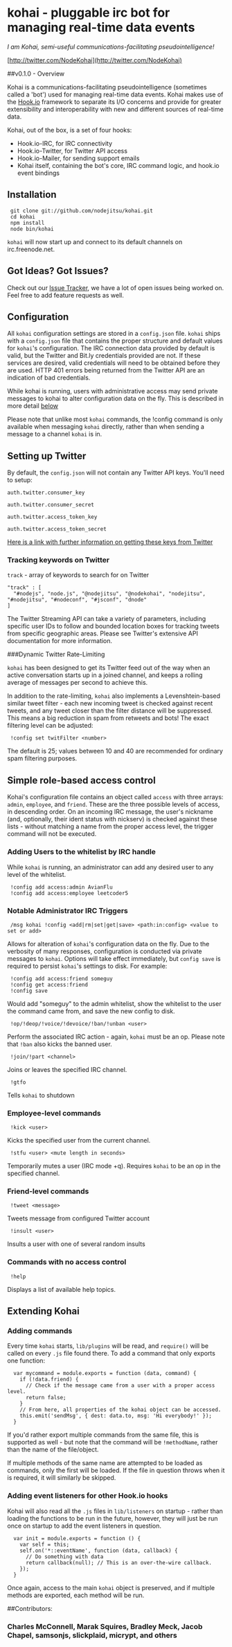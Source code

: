 # kohai - pluggable irc bot for managing real-time data events

*I am Kohai, semi-useful communications-facilitating pseudointelligence!*


[http://twitter.com/NodeKohai](http://twitter.com/NodeKohai)

##v0.1.0 - Overview

Kohai is a communications-facilitating pseudointelligence (sometimes called a 'bot') used for managing real-time data events.  Kohai makes use of the [Hook.io](http://github.com/hookio/hook.io) framework to separate its I/O concerns and provide for greater extensibility and interoperability with new and different sources of real-time data.

Kohai, out of the box, is a set of four hooks:
  
  - Hook.io-IRC, for IRC connectivity
  - Hook.io-Twitter, for Twitter API access
  - Hook.io-Mailer, for sending support emails
  - Kohai itself, containing the bot's core, IRC command logic, and hook.io event bindings

## Installation

     git clone git://github.com/nodejitsu/kohai.git
     cd kohai
     npm install
     node bin/kohai
     

`kohai` will now start up and connect to its default channels on irc.freenode.net.

## Got Ideas? Got Issues?

Check out our [Issue Tracker](https://github.com/nodejitsu/kohai/issues), we have a lot of open issues being worked on. Feel free to add feature requests as well.

## Configuration

All `kohai` configuration settings are stored in a `config.json` file. `kohai` ships with a `config.json` file that contains the proper structure and default values for `kohai`'s configuration.  The IRC connection data provided by default is valid, but the Twitter and Bit.ly credentials provided are not.  If these services are desired, valid credentials will need to be obtained before they are used.  HTTP 401 errors being returned from the Twitter API are an indication of bad credentials.

While kohai is running, users with administrative access may send private messages to kohai to alter configuration data on the fly.  This is described in more detail [below](#config)

Please note that unlike most `kohai` commands, the !config command is only available when messaging `kohai` directly, rather than when sending a message to a channel `kohai` is in.

## Setting up Twitter

By default, the `config.json` will not contain any Twitter API keys. You'll need to setup:

`auth.twitter.consumer_key`

`auth.twitter.consumer_secret`

`auth.twitter.access_token_key`

`auth.twitter.access_token_secret`

[Here is a link with further information on getting these keys from Twitter](https://dev.twitter.com/apps/new)

### Tracking keywords on Twitter

`track` - array of keywords to search for on Twitter

    "track" : [
      "#nodejs", "node.js", "@nodejitsu", "@nodekohai", "nodejitsu", "#nodejitsu", "#nodeconf", "#jsconf", "dnode"
    ]

The Twitter Streaming API can take a variety of parameters, including specific user IDs to follow and bounded location boxes for tracking tweets from specific geographic areas.  Please see Twitter's extensive API documentation for more information.

###Dynamic Twitter Rate-Limiting

`kohai` has been designed to get its Twitter feed out of the way when an active conversation starts up in a joined channel, and keeps a rolling average of messages per second to achieve this.  

In addition to the rate-limiting, `kohai` also implements a Levenshtein-based similar tweet filter - each new incoming tweet is checked against recent tweets, and any tweet closer than the filter distance will be suppressed.  This means a big reduction in spam from retweets and bots!  The exact filtering level can be adjusted:

     !config set twitFilter <number>

The default is 25; values between 10 and 40 are recommended for ordinary spam filtering purposes.  

## Simple role-based access control

Kohai's configuration file contains an object called `access` with three arrays: `admin`, `employee`, and `friend`.  These are the three possible levels of access, in descending order.  On an incoming IRC message, the user's nickname (and, optionally, their ident status with nickserv) is checked against these lists - without matching a name from the proper access level, the trigger command will not be executed.

### Adding Users to the whitelist by IRC handle

While `kohai` is running, an administrator can add any desired user to any level of the whitelist.

     !config add access:admin AvianFlu
     !config add access:employee leetcoder5

<a name="config"></a>
### Notable Administrator IRC Triggers  

     /msg kohai !config <add|rm|set|get|save> <path:in:config> <value to set or add>
     
Allows for alteration of `kohai`'s configuration data on the fly.  Due to the verbosity of many responses, configuration is conducted via private messages to `kohai`.  Options will take effect immediately, but `config save` is required to persist `kohai`'s settings to disk.  For example:

     !config add access:friend someguy
     !config get access:friend
     !config save
     
Would add "someguy" to the admin whitelist, show the whitelist to the user the command came from, and save the new config to disk.

     !op/!deop/!voice/!devoice/!ban/!unban <user>

Perform the associated IRC action - again, `kohai` must be an op.  Please note that `!ban` also kicks the banned user. 

     !join/!part <channel>
     
Joins or leaves the specified IRC channel.  

     !gtfo

Tells `kohai` to shutdown

### Employee-level commands

     !kick <user>

Kicks the specified user from the current channel.

     !stfu <user> <mute length in seconds>

Temporarily mutes a user (IRC mode +q).  Requires `kohai` to be an op in the specified channel.

### Friend-level commands

     !tweet <message>

Tweets message from configured Twitter account

     !insult <user>

Insults a user with one of several random insults

### Commands with no access control

     !help
     
Displays a list of available help topics.  

## Extending Kohai

### Adding commands

Every time `kohai` starts, `lib/plugins` will be read, and `require()` will be called on every `.js` file found there.  To add a command that only exports one function:

      var mycommand = module.exports = function (data, command) {
        if (!data.friend) {
          // Check if the message came from a user with a proper access level.
          return false;
        }
        // From here, all properties of the kohai object can be accessed.
        this.emit('sendMsg', { dest: data.to, msg: 'Hi everybody!' });
      }

If you'd rather export multiple commands from the same file, this is supported as well - but note that the command will be `!methodName`, rather than the name of the file/object.

If multiple methods of the same name are attempted to be loaded as commands, only the first will be loaded.  If the file in question throws when it is required, it will similarly be skipped.

### Adding event listeners for other Hook.io hooks

Kohai will also read all the `.js` files in `lib/listeners` on startup - rather than loading the functions to be run in the future, however, they will just be run once on startup to add the event listeners in question.

      var init = module.exports = function () {
        var self = this;
        self.on('*::eventName', function (data, callback) {
          // Do something with data
          return callback(null); // This is an over-the-wire callback.
        }); 
      }

Once again, access to the main `kohai` object is preserved, and if multiple methods are exported, each method will be run.

##Contributors: 

### Charles McConnell, Marak Squires, Bradley Meck, Jacob Chapel, samsonjs, slickplaid, micrypt, and others  